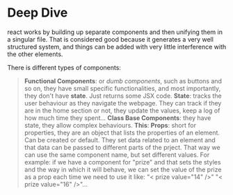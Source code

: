 # Deep Dive

react works by building up separate components and then unifying them in a singular file. That is considered good because it generates a very well structured system, and things can be added with very little interference with the other elements.

There is different types of components:

> **Functional Components**: or _dumb components_, such as buttons and so on, they have small specific functionalities, and most importantly, they don't have **state**. Just returns some JSX code.
> **State**: tracks the user behaviour as they navigate the webpage. They can track if they are in the home section or not, they update the values, keep a log of how much time they spent...
> **Class Base Components**: they have state, they allow complex behaviours. 
> **This**:
> **Props**: short for properties, they are an object that lists the properties of an element. Can be created or default. They set data related to an element and that data can be passed to different parts of the prject. That way we can use the same component name, but set different values. For example: if we have a component for "prize" and that sets the styles and the way in which it will behave, we can set the value of the prize as a prop each time we need to use it like: "< prize value="14" />" "< prize value="16" />"...
